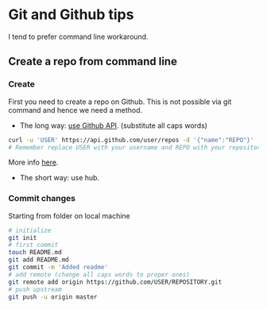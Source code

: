 # Git and Github tips

I tend to prefer command line workaround.

## Create a repo from command line 
### Create
First you need to create a repo on Github. This is not possible via git command and hence we need a method.

- The long way: [use Github API](https://stackoverflow.com/a/10325316/6332373). (substitute all caps words)

```bash
curl -u 'USER' https://api.github.com/user/repos -d '{"name":"REPO"}'
# Remember replace USER with your username and REPO with your repository/application name!
```
More info [here](https://developer.github.com/v3/repos/#input).

- The short way: use hub.

### Commit changes
Starting from folder on local machine

```bash
# initialize
git init
# first commit
touch README.md
git add README.md 
git commit -m 'Added readme'
# add remote (change all caps words to proper ones)
git remote add origin https://github.com/USER/REPOSITORY.git
# push upstream
git push -u origin master
```